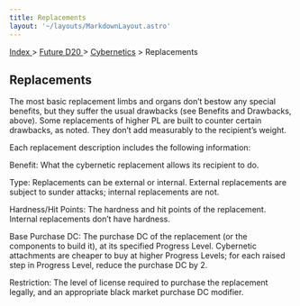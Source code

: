 ```yaml
---
title: Replacements
layout: '~/layouts/MarkdownLayout.astro'
---
```


[ Index ](/) > [ Future D20 ](/future.d20.srd) > [Cybernetics](/future.d20.srd/cybernetics) > Replacements

## Replacements

The most basic replacement limbs and organs don’t bestow any special benefits,
but they suffer the usual drawbacks (see Benefits and Drawbacks, above). Some
replacements of higher PL are built to counter certain drawbacks, as noted.
They don’t add measurably to the recipient’s weight.

Each replacement description includes the following information:

Benefit: What the cybernetic replacement allows its recipient to do.

Type: Replacements can be external or internal. External replacements are
subject to sunder attacks; internal replacements are not.

Hardness/Hit Points: The hardness and hit points of the replacement. Internal
replacements don’t have hardness.

Base Purchase DC: The purchase DC of the replacement (or the components to
build it), at its specified Progress Level. Cybernetic attachments are cheaper
to buy at higher Progress Levels; for each raised step in Progress Level,
reduce the purchase DC by 2.

Restriction: The level of license required to purchase the replacement
legally, and an appropriate black market purchase DC modifier.


